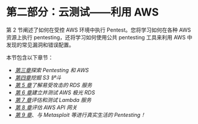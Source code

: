 # 第二部分：云测试——利用 AWS

第 2 节阐述了如何在受控 AWS 环境中执行 Pentest。您将学习如何在各种 AWS 资源上执行 pentesting，还将学习如何使用公共 pentesting 工具来利用 AWS 中发现的常见漏洞和错误配置。

本节包含以下章节：

*   [*第三章*](03.html#_idTextAnchor098)*探索 Pentesting 和 AWS*
*   [*第四章*](04.html#_idTextAnchor171)*挖掘 S3 铲斗*
*   [*第 5 章*](05.html#_idTextAnchor227)*了解易受攻击的 RDS 服务*
*   [*第 6 章*](06.html#_idTextAnchor281)*建立并测试 AWS 极光 RDS*
*   [*第 7 章*](07.html#_idTextAnchor309)*评估和测试 Lambda 服务*
*   [*第 8 章*](08.html#_idTextAnchor329)*评估 AWS API 网关*
*   [*第 9 章*](09.html#_idTextAnchor381)、*与 Metasploit 等进行真实生活的 Pentesting！*